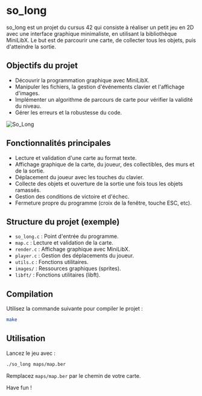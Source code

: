 # so_long

so_long est un projet du cursus 42 qui consiste à réaliser un petit jeu en 2D avec une interface graphique minimaliste, en utilisant la bibliothèque MiniLibX. Le but est de parcourir une carte, de collecter tous les objets, puis d'atteindre la sortie.

## Objectifs du projet
- Découvrir la programmation graphique avec MiniLibX.
- Manipuler les fichiers, la gestion d'événements clavier et l'affichage d'images.
- Implémenter un algorithme de parcours de carte pour vérifier la validité du niveau.
- Gérer les erreurs et la robustesse du code.

![So_Long](https://github.com/user-attachments/assets/6d7d40aa-7581-479c-a26f-c990eff04156)

## Fonctionnalités principales
- Lecture et validation d'une carte au format texte.
- Affichage graphique de la carte, du joueur, des collectibles, des murs et de la sortie.
- Déplacement du joueur avec les touches du clavier.
- Collecte des objets et ouverture de la sortie une fois tous les objets ramassés.
- Gestion des conditions de victoire et d'échec.
- Fermeture propre du programme (croix de la fenêtre, touche ESC, etc).

## Structure du projet (exemple)
- `so_long.c` : Point d'entrée du programme.
- `map.c` : Lecture et validation de la carte.
- `render.c` : Affichage graphique avec MiniLibX.
- `player.c` : Gestion des déplacements du joueur.
- `utils.c` : Fonctions utilitaires.
- `images/` : Ressources graphiques (sprites).
- `libft/` : Fonctions utilitaires (libft).

## Compilation

Utilisez la commande suivante pour compiler le projet :

```sh
make
```

## Utilisation

Lancez le jeu avec :

```sh
./so_long maps/map.ber
```

Remplacez `maps/map.ber` par le chemin de votre carte.

Have fun !
